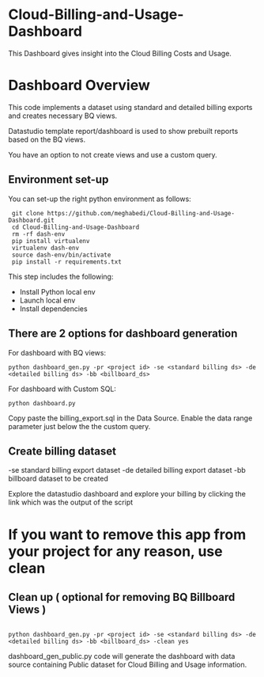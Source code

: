 # Cloud-Billing-and-Usage-Dashboard
This Dashboard gives insight into the Cloud Billing Costs and Usage.

# Dashboard Overview
This code implements a dataset using standard and detailed billing exports and creates necessary BQ views.

Datastudio template report/dashboard is used to show prebuilt reports based on the BQ views.

You have an option to not create views and use a custom query.


## Environment set-up

You can set-up the right python environment as follows:
```
 git clone https://github.com/meghabedi/Cloud-Billing-and-Usage-Dashboard.git
 cd Cloud-Billing-and-Usage-Dashboard
 rm -rf dash-env
 pip install virtualenv
 virtualenv dash-env
 source dash-env/bin/activate
 pip install -r requirements.txt
```
This step includes the following:
- Install Python local env
- Launch local env
- Install dependencies

## There are 2 options for dashboard generation
For dashboard with BQ views:
```
python dashboard_gen.py -pr <project id> -se <standard billing ds> -de <detailed billing ds> -bb <billboard_ds>
```

For dashboard with Custom SQL:
```
python dashboard.py
```
Copy paste the billing_export.sql in the Data Source. Enable the data range parameter just below the the custom query.


## Create billing dataset
 -se standard billing export dataset
 -de detailed billing export dataset 
 -bb billboard dataset to be created


Explore the datastudio dashboard and explore your billing by clicking the link which was the output of the script

#

# If you want to remove this app from your project for any reason, use clean


## Clean up ( optional for removing BQ Billboard Views )

```

python dashboard_gen.py -pr <project id> -se <standard billing ds> -de <detailed billing ds> -bb <billboard_ds> -clean yes

```

dashboard_gen_public.py code will generate the dashboard with data source containing Public dataset for Cloud Billing and Usage information. 

